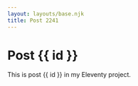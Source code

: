 ```yaml
---
layout: layouts/base.njk
title: Post 2241
---
```


# Post {{ id }}

This is post {{ id }} in my Eleventy project.
